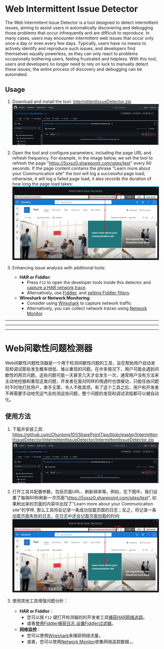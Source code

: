 # Web Intermittent Issue Detector

The Web Intermittent Issue Detector is a tool designed to detect intermittent issues, aiming to assist users in automatically discovering and debugging those problems that occur infrequently and are difficult to reproduce. In many cases, users may encounter intermittent web issues that occur only once a day or even every few days. Typically, users have no means to actively identify and reproduce such issues, and developers find themselves equally powerless, as they can only react to problems occasionally bothering users, feeling frustrated and helpless. With this tool, users and developers no longer need to rely on luck to manually detect these issues; the entire process of discovery and debugging can be automated.

## Usage

1. Download and install the tool: [IntermittentIssueDetector.zip](https://github.com/Chunlong101/SharePointTips/blob/master/IntermittentIssueDetector/IntermittentIssueDetector/IntermittentIssueDetector.zip)
![alt text](image-1.png)

2. Open the tool and configure parameters, including the page URL and refresh frequency. For example, in the image below, we set the tool to refresh the page "https://5xxsz0.sharepoint.com/sites/test" every 60 seconds. If the page content contains the phrase "Learn more about your Communication site" the tool will log a successful page load; otherwise, it will log a failed page load, it also records the duration of how long the page load takes:
![alt text](image.png)

4. Enhancing issue analysis with additional tools:
   - **HAR or Fiddler**:
      - Press `F12` to open the developer tools inside this detector and [capture a HAR network trace](https://learn.microsoft.com/en-us/azure/azure-portal/capture-browser-trace).
      - Alternatively, use [Fiddler](https://learn.microsoft.com/en-us/power-query/web-connection-fiddler), and [setting Fiddler filters](https://www.youtube.com/watch?v=DtTBLa0SeM8).
   - **Wireshark or Network Monitoring**:
      - Consider using [Wireshark](https://www.wireshark.org) to capture network traffic
      - Alternatively, you can collect network traces using [Network Monitor](https://learn.microsoft.com/en-us/troubleshoot/windows-client/networking/collect-data-using-network-monitor).

----- 
----- 
----- 

# Web间歇性问题检测器

Web间歇性问题检测器是一个用于检测间歇性问题的工具，旨在帮助用户自动发现和调试那些发生概率很低、难以重现的问题。在许多情况下，用户可能会遇到间歇性的网页问题，这些问题可能一天甚至几天才会发生一次，通常用户没有方法来主动地挖掘和重现这类问题，开发者在面对同样的境遇时也很被动，只能任由问题时不时地打扰用户，束手无策，令人不胜其烦。有了这个工具之后，用户和开发者不再需要手动地凭运气去检测这些问题，整个问题的发现和调试流程都可以被自动化。

## 使用方法

1. 下载并安装工具: https://github.com/Chunlong101/SharePointTips/blob/master/IntermittentIssueDetector/IntermittentIssueDetector/IntermittentIssueDetector.zip
![alt text](image-1.png)

2. 打开工具并配置参数，包括页面URL、刷新频率等。例如，在下图中，我们设置了每隔60秒刷新一次页面"https://5xxsz0.sharepoint.com/sites/test", 如果刷出来的页面的内容中出现了"Learn more about your Communication site"的字样, 那么工具将会记录一条成功加载页面的日志；反之，将记录一条加载页面失败的日志，在日志中还会记载页面加载的时间:
![alt text](image.png)
   
4. 使用其他工具增强问题分析：
   - **HAR or Fiddler**：
      - 您可以按 `F12` 键打开检测器的的开发者工具[捕获HAR网络追踪](https://learn.microsoft.com/en-us/azure/azure-portal/capture-browser-trace)。
      - 或者[使用Fiddler捕获日志](https://learn.microsoft.com/en-us/power-query/web-connection-fiddler),[设置Fiddler过滤器](https://www.youtube.com/watch?v=DtTBLa0SeM8)。
   - **网络监控**：
      - 您可以使用[Wireshark](https://www.wireshark.org)来捕获网络流量。
      - 或者，您可以使用[Network Monitor](https://learn.microsoft.com/en-us/troubleshoot/windows-client/networking/collect-data-using-network-monitor)收集网络追踪数据，。
